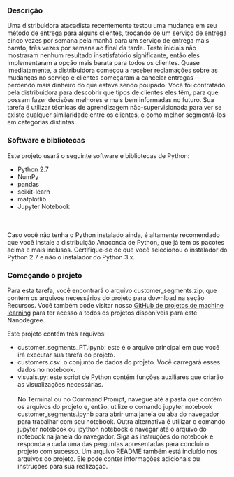 ### Descrição
Uma distribuidora atacadista recentemente testou uma mudança em seu método de entrega para alguns clientes, trocando de um serviço de entrega cinco vezes por semana pela manhã para um serviço de entrega mais barato, três vezes por semana ao final da tarde. Teste iniciais não mostraram nenhum resultado insatisfatório significante, então eles implementaram a opção mais barata para todos os clientes. Quase imediatamente, a distribuidora começou a receber reclamações sobre as mudanças no serviço e clientes começaram a cancelar entregas — perdendo mais dinheiro do que estava sendo poupado. Você foi contratado pela distribuidora para descobrir que tipos de clientes eles têm, para que possam fazer decisões melhores e mais bem informadas no futuro. Sua tarefa é utilizar técnicas de aprendizagem não-supervisionada para ver se existe qualquer similaridade entre os clientes, e como melhor segmentá-los em categorias distintas.

### Software e bibliotecas
Este projeto usará o seguinte software e bibliotecas de Python:

* Python 2.7
* NumPy
* pandas
* scikit-learn
* matplotlib
* Jupyter Notebook

</br></br>
Caso você não tenha o Python instalado ainda, é altamente recomendado que você instale a distribuição Anaconda de Python, que já tem os pacotes acima e mais inclusos. Certifique-se de que você selecionou o instalador do Python 2.7 e não o instalador do Python 3.x.

### Começando o projeto
Para esta tarefa, você encontrará o arquivo customer_segments.zip, que contém os arquivos necessários do projeto para download na seção Recursos. Você também pode visitar nosso [GitHub de projetos de machine learning](https://github.com/udacity/br-machine-learning) para ter acesso a todos os projetos disponíveis para este Nanodegree.

Este projeto contém três arquivos:

* customer_segments_PT.ipynb: este é o arquivo principal em que você irá executar sua tarefa do projeto.
* customers.csv: o conjunto de dados do projeto. Você carregará esses dados no notebook.
* visuals.py: este script de Python contém funções auxiliares que criarão as visualizações necessárias.
</br></br>
No Terminal ou no Command Prompt, navegue até a pasta que contém os arquivos do projeto e, então, utilize o comando jupyter notebook customer_segments.ipynb para abrir uma janela ou aba do navegador para trabalhar com seu notebook. Outra alternativa é utilizar o comando jupyter notebook ou ipython notebook e navegar até o arquivo do notebook na janela do navegador. Siga as instruções do notebook e responda a cada uma das perguntas apresentadas para concluir o projeto com sucesso. Um arquivo README também está incluído nos arquivos do projeto. Ele pode conter informações adicionais ou instruções para sua realização.
